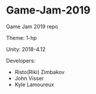 # Game-Jam-2019
 Game Jam 2019 repo
 
 Theme: 1-hp
 
 Unity: 2018-4.12
 
 Developers:
 - Risto(Riki) Zimbakov
 - John Visser
 - Kyle Lamoureux
